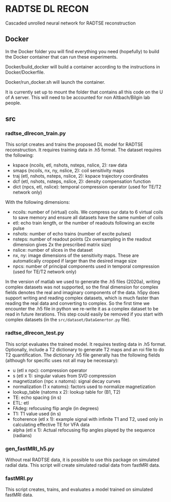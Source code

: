 # RADTSE DL RECON

Cascaded unrolled neural network for RADTSE reconstruction


## Docker

In the Docker folder you will find everything you need (hopefully) to
build the Docker container that can run these experiments. 

Docker/build_docker will build a container according to the
instructions in Docker/Dockerfile. 

Docker/run_docker.sh will launch the container. 

It is currently set up to mount the folder that contains all this code
on the U of A server. This will need to be accounted for non
Altbach/Bilgin lab people. 

## src

### radtse_dlrecon_train.py
This script creates and trains the proposed DL model for RADTSE reconstruction. It requires training data in .h5 format. The dataset requires the following:
- kspace (ncoils, etl, nshots, nsteps, nslice, 2): raw data
- smaps (ncoils, nx, ny, nslice, 2): coil sensitivity maps
- traj (etl, nshots, nsteps, nslice, 2): kspace trajectory coordinates
- dcf (etl, nshots, nsteps, nslice, 2): density compensation function
- dict (npcs, etl, nslice): temporal compression operator (used for TE/T2 network only)

With the following dimensions:
- ncoils: number of (virtual) coils. We compress our data to 6 virtual coils to save memory and ensure all datasets have the same number of coils
- etl: echo train length, or the number of readouts following an excite pulse
- nshots: number of echo trains (number of excite pulses)
- nsteps: number of readout points (2x oversampling in the readout dimension gives 2x the prescribed matrix size)
- nslice: number of slices in the dataset
- nx, ny: image dimensions of the sensitivity maps. These are automatically cropped if larger than the desired image size
- npcs: number of principal components used in temporal compression (used for TE/T2 network only)

In the version of matlab we used to generate the .h5 files (2020a), writing complex datasets was not supported, so the final dimension for complex fields denotes the real and imaginary components of the data.
h5py does support writing and reading complex datasets, which is much faster than reading the real data and converting to complex. So the first time we encounter the .h5 file in python we re-write it as a complex dataset to be read in future iterations. This step could easily be removed if you start with complex datasets (in the `src/dataset/DataGenertor.py` file). 

### radtse_dlrecon_test.py
This script evaluates the trained model. It requires testing data in .h5 format. Optionally, include a T2 dictionary to generate T2 maps and an roi file to do T2 quantification.
The dictionary .h5 file generally has the following fields (although for specific uses not all may be necessary):
- u (etl x npc): compression operator
- s (etl x 1): singular values from SVD compression
- magnetization (npc x natoms): signal decay curves
- normalization (1 x natoms): factors used to normalize magnetization
- lookup_table (natoms x 2): lookup table for (B1, T2)
- TE: echo spacing (in s)
- ETL: etl
- FAdeg: refocusing flip angle (in degrees)
- T1: T1 value used (in s)
- fcoherence (etl x 1): example signal with infinite T1 and T2, used only in calculating effective TE for VFA data
- alpha (etl x 1): Actual refocusing flip angles played by the sequence (radians)

### gen_fastMRI_h5.py
Without real RADTSE data, it is possible to use this package on simulated radial data. This script will create simulated radial data from fastMRI data. 

### fastMRI.py
This script creates, trains, and evaluates a model trained on simulated fastMRI data. 

